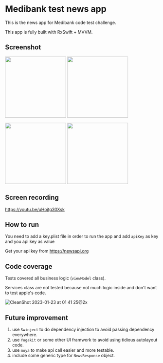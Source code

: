 # Medibank test news app
This is the news app for Medibank code test challenge.

This app is fully built with RxSwift + MVVM.

## Screenshot
<img src="https://user-images.githubusercontent.com/33548195/213873500-c2219032-da33-4309-a097-6cc2fb43c007.png" width="200" /> <img src="https://user-images.githubusercontent.com/33548195/213873634-22b3cf7a-9609-4947-8c53-9f331471d823.png" width="200" />

<img src="https://user-images.githubusercontent.com/33548195/213873625-01c269b0-3f15-408e-956d-5779e285ed5f.png" width="200" /> <img src="https://user-images.githubusercontent.com/33548195/213873630-adeedd0d-6a16-464f-8091-f9866c6f63bb.png" width="200" />

## Screen recording
https://youtu.be/uHojtg30Xsk


## How to run
You need to add a key.plist file in order to run the app and add `apiKey` as key and you api key as value

Get your api key from https://newsapi.org

## Code coverage
Tests covered all business logic (`viewModel` class).

Services class are not tested because not much logic inside and don't want to test apple's code.

![CleanShot 2023-01-23 at 01 41 25@2x](https://user-images.githubusercontent.com/33548195/213921725-11537def-69ce-4fec-a637-687d7cd10132.png)


## Future improvement
1. use `Swinject` to do dependency injection to avoid passing dependency everywhere.
2. use `Yogakit` or some other UI framwork to avoid using tidious autolayout code.
3. use `moya` to make api call easier and more testable.
4. include some generic type for `NewsResponse` object.
